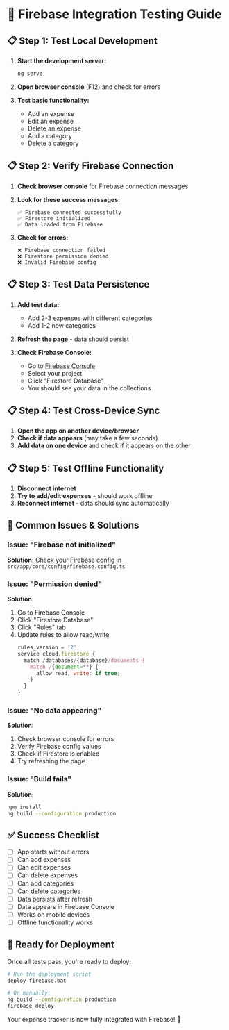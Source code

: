 # 🧪 Firebase Integration Testing Guide

## 📋 **Step 1: Test Local Development**

1. **Start the development server:**
   ```bash
   ng serve
   ```

2. **Open browser console** (F12) and check for errors

3. **Test basic functionality:**
   - Add an expense
   - Edit an expense
   - Delete an expense
   - Add a category
   - Delete a category

## 📋 **Step 2: Verify Firebase Connection**

1. **Check browser console** for Firebase connection messages
2. **Look for these success messages:**
   ```
   ✅ Firebase connected successfully
   ✅ Firestore initialized
   ✅ Data loaded from Firebase
   ```

3. **Check for errors:**
   ```
   ❌ Firebase connection failed
   ❌ Firestore permission denied
   ❌ Invalid Firebase config
   ```

## 📋 **Step 3: Test Data Persistence**

1. **Add test data:**
   - Add 2-3 expenses with different categories
   - Add 1-2 new categories

2. **Refresh the page** - data should persist

3. **Check Firebase Console:**
   - Go to [Firebase Console](https://console.firebase.google.com/)
   - Select your project
   - Click "Firestore Database"
   - You should see your data in the collections

## 📋 **Step 4: Test Cross-Device Sync**

1. **Open the app on another device/browser**
2. **Check if data appears** (may take a few seconds)
3. **Add data on one device** and check if it appears on the other

## 📋 **Step 5: Test Offline Functionality**

1. **Disconnect internet**
2. **Try to add/edit expenses** - should work offline
3. **Reconnect internet** - data should sync automatically

## 🔧 **Common Issues & Solutions**

### **Issue: "Firebase not initialized"**
**Solution:** Check your Firebase config in `src/app/core/config/firebase.config.ts`

### **Issue: "Permission denied"**
**Solution:** 
1. Go to Firebase Console
2. Click "Firestore Database"
3. Click "Rules" tab
4. Update rules to allow read/write:
   ```javascript
   rules_version = '2';
   service cloud.firestore {
     match /databases/{database}/documents {
       match /{document=**} {
         allow read, write: if true;
       }
     }
   }
   ```

### **Issue: "No data appearing"**
**Solution:**
1. Check browser console for errors
2. Verify Firebase config values
3. Check if Firestore is enabled
4. Try refreshing the page

### **Issue: "Build fails"**
**Solution:**
```bash
npm install
ng build --configuration production
```

## ✅ **Success Checklist**

- [ ] App starts without errors
- [ ] Can add expenses
- [ ] Can edit expenses
- [ ] Can delete expenses
- [ ] Can add categories
- [ ] Can delete categories
- [ ] Data persists after refresh
- [ ] Data appears in Firebase Console
- [ ] Works on mobile devices
- [ ] Offline functionality works

## 🎯 **Ready for Deployment**

Once all tests pass, you're ready to deploy:

```bash
# Run the deployment script
deploy-firebase.bat

# Or manually:
ng build --configuration production
firebase deploy
```

Your expense tracker is now fully integrated with Firebase! 🎉 